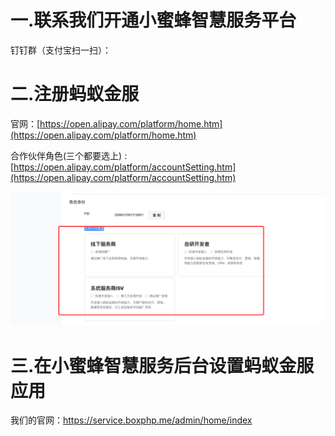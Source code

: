 # 一.联系我们开通小蜜蜂智慧服务平台

钉钉群（支付宝扫一扫）：

# 二.注册蚂蚁金服

官网：[https://open.alipay.com/platform/home.htm](https://open.alipay.com/platform/home.htm)

合作伙伴角色\(三个都要选上\) : [https://open.alipay.com/platform/accountSetting.htm](https://open.alipay.com/platform/accountSetting.htm)

![](/assets/import61.png)

# 三.在小蜜蜂智慧服务后台设置蚂蚁金服应用

我们的官网：https://service.boxphp.me/admin/home/index

